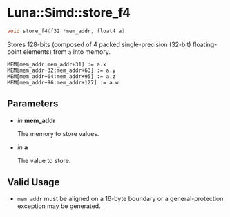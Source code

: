 # Luna::Simd::store_f4

```c++
void store_f4(f32 *mem_addr, float4 a)
```

Stores 128-bits (composed of 4 packed single-precision (32-bit) floating-point elements) from `a` into memory. 


```
MEM[mem_addr:mem_addr+31] := a.x
MEM[mem_addr+32:mem_addr+63] := a.y
MEM[mem_addr+64:mem_addr+95] := a.z
MEM[mem_addr+96:mem_addr+127] := a.w
```


## Parameters
* *in* **mem_addr**

    The memory to store values. 

* *in* **a**

    The value to store. 

## Valid Usage
* `mem_addr` must be aligned on a 16-byte boundary or a general-protection exception may be generated. 

